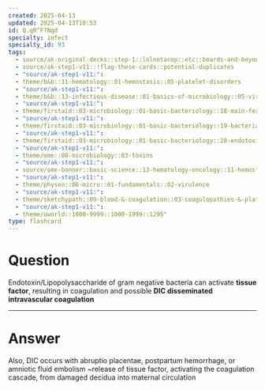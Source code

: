```yaml
---
created: 2025-04-13
updated: 2025-04-13T10:53
id: Q.qR^F?Nqd
specialty: infect
specialty_id: 93
tags:
  - source/ak-original-decks::step-1::lolnotacop::etc::boards-and-beyond-micro::basics-of-micro
  - source/ak-step1-v11::!flag-these-cards::potential-duplicates
  - "source/ak-step1-v11:": 
  - theme/b&b::11-hematology::01-hemostasis::05-platelet-disorders
  - "source/ak-step1-v11:": 
  - theme/b&b::13-infectious-disease::01-basics-of-microbiology::05-virulence
  - "source/ak-step1-v11:": 
  - theme/firstaid::03-microbiology::01-basic-bacteriology::18-main-features-of-exotoxins-&-endotoxins
  - "source/ak-step1-v11:": 
  - theme/firstaid::03-microbiology::01-basic-bacteriology::19-bacteria-with-exotoxins
  - "source/ak-step1-v11:": 
  - theme/firstaid::03-microbiology::01-basic-bacteriology::20-endotoxin
  - "source/ak-step1-v11:": 
  - theme/ome::08-microbiology::03-toxins
  - "source/ak-step1-v11:": 
  - source/ome-banner::basic-science::13-hematology-oncology::11-hemostasis
  - "source/ak-step1-v11:": 
  - theme/physeo::06-micro::01-fundamentals::02-virulence
  - "source/ak-step1-v11:": 
  - theme/sketchypath::09-blood-&-coagulation::03-coagulopathies-&-platelet-disorders::04-acquired-coagulation-defects
  - "source/ak-step1-v11:": 
  - theme/uworld::1000-9999::1000-1999::1295"
type: flashcard
---
```


# Question
Endotoxin/Lipopolysaccharide of gram negative bacteria can activate **tissue factor**, resulting in coagulation and possible **DIC disseminated intravascular coagulation**

---

# Answer
Also, DIC occurs with abruptio placentae, postpartum hemorrhage, or amniotic fluid embolism ~release of tissue factor, activating the coagulation cascade, from damaged decidua into maternal circulation